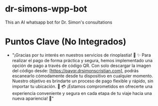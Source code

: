 # dr-simons-wpp-bot

This an AI whatsapp bot for Dr. Simon's consultations

# Puntos Clave (No Integrados)

- "¡Gracias por tu interés en nuestros servicios de rinoplastia! :nose: :sparkles: Para realizar el pago de forma práctica y segura, hemos implementado una opción de pago a través de código QR. Con solo descargar la imagen del código desde: [https://payqr.drsimonscristian.com], podrás escanearlo cómodamente desde tu dispositivo en cualquier momento. Nuestro objetivo es brindarte un proceso de pago flexible y rápido, sin importar tu ubicación. :iphone: :credit_card: ¡Estamos comprometidos en ofrecerte una experiencia conveniente y segura en cada etapa de tu viaje hacia una nueva apariencia! :rocket:"
